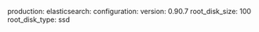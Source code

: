 <!-- layout:code post: building-a-manifest-file_elasticsearch -->


production:
    elasticsearch:
        configuration:
            version: 0.90.7
            root_disk_size: 100
            root_disk_type: ssd

